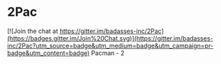 # 2Pac

[![Join the chat at https://gitter.im/badasses-inc/2Pac](https://badges.gitter.im/Join%20Chat.svg)](https://gitter.im/badasses-inc/2Pac?utm_source=badge&utm_medium=badge&utm_campaign=pr-badge&utm_content=badge)
Pacman - 2
